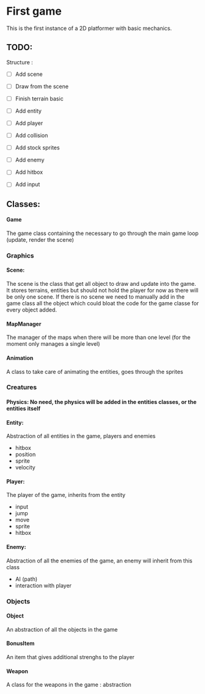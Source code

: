 # First game

This is the first instance of a 2D platformer with basic mechanics.

## TODO:
Structure : 
- [ ] Add scene
- [ ] Draw from the scene
- [ ] Finish terrain basic
- [ ] Add entity
- [ ] Add player
- [ ] Add collision
- [ ] Add stock sprites
- [ ] Add enemy
- [ ] Add hitbox
- [ ] Add input


## Classes:

#### Game 
The game class containing the necessary to go through the main game loop (update, render the scene)

### Graphics

#### Scene:
The scene is the class that get all object to draw and update into the game.
It stores terrains, entities but should not hold the player for now as there will
be only one scene. If there is no scene we need to manually add in the game class
all the object which could bloat the code for the game classe for every object added.

#### MapManager
The manager of the maps when there will be more than one level (for the moment only manages a single level)

#### Animation
A class to take care of animating the entities, goes through the sprites

### Creatures

#### Physics: No need, the physics will be added in the entities classes, or the entities itself

#### Entity:
Abstraction of all entities in the game, players and enemies
- hitbox
- position
- sprite
- velocity

#### Player:
The player of the game, inherits from the entity
- input
- jump
- move
- sprite
- hitbox

#### Enemy:
Abstraction of all the enemies of the game, an enemy will inherit from this class
- AI (path)
- interaction with player

### Objects 

#### Object
An abstraction of all the objects in the game

#### BonusItem
An item that gives additional strenghs to the player

#### Weapon
A class for the weapons in the game : abstraction
